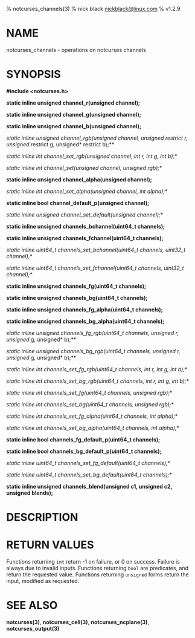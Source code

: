 % notcurses_channels(3)
% nick black <nickblack@linux.com>
% v1.2.9

# NAME

notcurses_channels - operations on notcurses channels

# SYNOPSIS

**#include <notcurses.h>**

**static inline unsigned
channel_r(unsigned channel);**

**static inline unsigned
channel_g(unsigned channel);**

**static inline unsigned
channel_b(unsigned channel);**

**static inline unsigned
channel_rgb(unsigned channel, unsigned* restrict r, unsigned* restrict g,
                unsigned* restrict b);**

**static inline int
channel_set_rgb(unsigned* channel, int r, int g, int b);**

**static inline int
channel_set(unsigned* channel, unsigned rgb);**

**static inline unsigned
channel_alpha(unsigned channel);**

**static inline int
channel_set_alpha(unsigned* channel, int alpha);**

**static inline bool
channel_default_p(unsigned channel);**

**static inline unsigned
channel_set_default(unsigned* channel);**

**static inline unsigned
channels_bchannel(uint64_t channels);**

**static inline unsigned
channels_fchannel(uint64_t channels);**

**static inline uint64_t
channels_set_bchannel(uint64_t* channels, uint32_t channel);**

**static inline uint64_t
channels_set_fchannel(uint64_t* channels, uint32_t channel);**

**static inline unsigned
channels_fg(uint64_t channels);**

**static inline unsigned
channels_bg(uint64_t channels);**

**static inline unsigned
channels_fg_alpha(uint64_t channels);**

**static inline unsigned
channels_bg_alpha(uint64_t channels);**

**static inline unsigned
channels_fg_rgb(uint64_t channels, unsigned* r, unsigned* g, unsigned* b);**

**static inline unsigned
channels_bg_rgb(uint64_t channels, unsigned* r, unsigned* g, unsigned* b);**

**static inline int
channels_set_fg_rgb(uint64_t* channels, int r, int g, int b);**

**static inline int
channels_set_bg_rgb(uint64_t* channels, int r, int g, int b);**

**static inline int
channels_set_fg(uint64_t* channels, unsigned rgb);**

**static inline int
channels_set_bg(uint64_t* channels, unsigned rgb);**

**static inline int
channels_set_fg_alpha(uint64_t* channels, int alpha);**

**static inline int
channels_set_bg_alpha(uint64_t* channels, int alpha);**

**static inline bool
channels_fg_default_p(uint64_t channels);**

**static inline bool
channels_bg_default_p(uint64_t channels);**

**static inline uint64_t
channels_set_fg_default(uint64_t* channels);**

**static inline uint64_t
channels_set_bg_default(uint64_t* channels);**

**static inline unsigned
channels_blend(unsigned c1, unsigned c2, unsigned blends);**

# DESCRIPTION


# RETURN VALUES

Functions returning `int` return -1 on failure, or 0 on success. Failure is
always due to invalid inputs. Functions returning `bool` are predicates, and
return the requested value. Functions returning `unsigned` forms return the
input, modified as requested.

# SEE ALSO

**notcurses(3)**, **notcurses_cell(3)**, **notcurses_ncplane(3)**,
**notcurses_output(3)**
